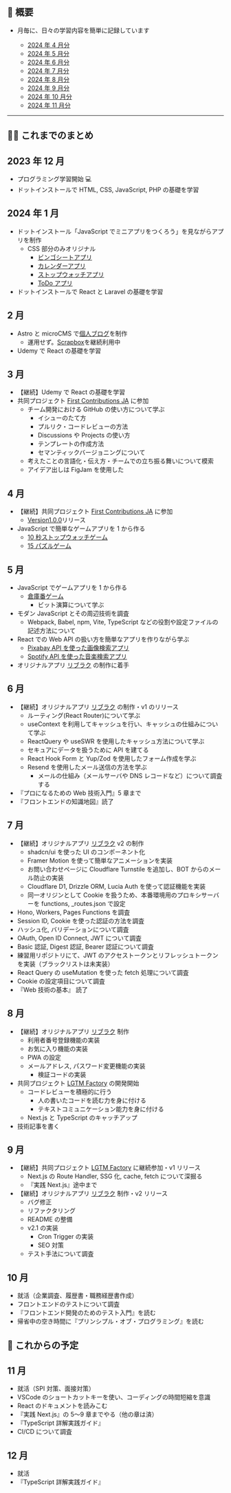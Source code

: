 ## 🐌 概要

- 月毎に、日々の学習内容を簡単に記録しています

  - [2024 年 4 月分](https://github.com/kagomen/TIL/blob/main/2024-04.md)
  - [2024 年 5 月分](https://github.com/kagomen/TIL/blob/main/2024-05.md)
  - [2024 年 6 月分](https://github.com/kagomen/TIL/blob/main/2024-06.md)
  - [2024 年 7 月分](https://github.com/kagomen/TIL/blob/main/2024-07.md)
  - [2024 年 8 月分](https://github.com/kagomen/TIL/blob/main/2024-08.md)
  - [2024 年 9 月分](https://github.com/kagomen/TIL/blob/main/2024-09.md)
  - [2024 年 10 月分](https://github.com/kagomen/TIL/blob/main/2024-10.md)
  - [2024 年 11 月分](https://github.com/kagomen/TIL/blob/main/2024-11.md)

---

## 🏃‍♀️ これまでのまとめ

## 2023 年 12 月

- プログラミング学習開始 💻
- ドットインストールで HTML, CSS, JavaScript, PHP の基礎を学習

## 2024 年 1 月

- ドットインストール「JavaScript でミニアプリをつくろう」を見ながらアプリを制作
  - CSS 部分のみオリジナル
    - [ビンゴシートアプリ](https://kagomen.github.io/BingoSheet/)
    - [カレンダーアプリ](https://kagomen.github.io/Calendar/)
    - [ストップウォッチアプリ](https://kagomen.github.io/Stopwatch/)
    - [ToDo アプリ](https://kagomen.github.io/TodoApp-js/)
- ドットインストールで React と Laravel の基礎を学習

## 2 月

- Astro と microCMS で[個人ブログ](https://kagome.pages.dev/)を制作
  - 運用せず。[Scrapbox](https://scrapbox.io/kagomen/)を継続利用中
- Udemy で React の基礎を学習

## 3 月

- 【継続】Udemy で React の基礎を学習
- 共同プロジェクト [First Contributions JA](https://github.com/kagomen/first-contributions-ja.github.io) に参加
  - チーム開発における GitHub の使い方について学ぶ
    - イシューのたて方
    - プルリク・コードレビューの方法
    - Discussions や Projects の使い方
    - テンプレートの作成方法
    - セマンティックバージョニングについて
  - 考えたことの言語化・伝え方・チームでの立ち振る舞いについて模索
  - アイデア出しは FigJam を使用した

## 4 月

- 【継続】共同プロジェクト [First Contributions JA](https://github.com/kagomen/first-contributions-ja.github.io) に参加
  - [Version1.0.0](https://github.com/first-contributions-ja/first-contributions-ja.github.io/releases/tag/v1.0.0)リリース
- JavaScript で簡単なゲームアプリを 1 から作る
  - [10 秒ストップウォッチゲーム](https://kagomen.github.io/10second-game/)
  - [15 パズルゲーム](https://kagomen.github.io/15puzzle/)

## 5 月

- JavaScript でゲームアプリを 1 から作る
  - [倉庫番ゲーム](https://kagomen.github.io/sokoban/)
    - ビット演算について学ぶ
- モダン JavaScript とその周辺技術を調査
  - Webpack, Babel, npm, Vite, TypeScript などの役割や設定ファイルの記述方法について
- React での Web API の扱い方を簡単なアプリを作りながら学ぶ
  - [Pixabay API を使った画像検索アプリ](https://pixabay-api-app.pages.dev/)
  - [Spotify API を使った音楽検索アプリ](https://spotify-api-app.pages.dev/)
- オリジナルアプリ [リブラク](https://libraku.pages.dev/) の制作に着手

## 6 月

- 【継続】オリジナルアプリ [リブラク](https://libraku.pages.dev/) の制作・v1 のリリース
  - ルーティング(React Router)について学ぶ
  - useContext を利用してキャッシュを行い、キャッシュの仕組みについて学ぶ
  - ReactQuery や useSWR を使用したキャッシュ方法について学ぶ
  - セキュアにデータを扱うために API を建てる
  - React Hook Form と Yup/Zod を使用したフォーム作成を学ぶ
  - Resend を使用したメール送信の方法を学ぶ
    - メールの仕組み（メールサーバや DNS レコードなど）について調査する
- 『プロになるための Web 技術入門』5 章まで
- 『フロントエンドの知識地図』読了

## 7 月

- 【継続】オリジナルアプリ [リブラク](https://libraku.pages.dev/) v2 の制作
  - shadcn/ui を使った UI のコンポーネント化
  - Framer Motion を使って簡単なアニメーションを実装
  - お問い合わせページに Cloudflare Turnstile を追加し、BOT からのメール防止の実装
  - Cloudflare D1, Drizzle ORM, Lucia Auth を使って認証機能を実装
  - 同一オリジンとして Cookie を扱うため、本番環境用のプロキシサーバーを functions, \_routes.json で設定
- Hono, Workers, Pages Functions を調査
- Session ID, Cookie を使った認証の方法を調査
- ハッシュ化, バリデーションについて調査
- OAuth, Open ID Connect, JWT について調査
- Basic 認証, Digest 認証, Bearer 認証について調査
- 練習用リポジトリにて、JWT のアクセストークンとリフレッシュトークンを実装（ブラックリストは未実装）
- React Query の useMutation を使った fetch 処理について調査
- Cookie の設定項目について調査
- 『Web 技術の基本』 読了

## 8 月

- 【継続】オリジナルアプリ [リブラク](https://libraku.pages.dev/) 制作
  - 利用者番号登録機能の実装
  - お気に入り機能の実装
  - PWA の設定
  - メールアドレス, パスワード変更機能の実装
    - 検証コードの実装
- 共同プロジェクト [LGTM Factory](https://github.com/lgtm-factory/lgtm-factory) の開発開始
  - コードレビューを積極的に行う
    - 人の書いたコードを読む力を身に付ける
    - テキストコミュニケーション能力を身に付ける
  - Next.js と TypeScript のキャッチアップ
- 技術記事を書く

## 9 月

- 【継続】共同プロジェクト [LGTM Factory](https://github.com/lgtm-factory/lgtm-factory) に継続参加・v1 リリース
  - Next.js の Route Handler, SSG 化, cache, fetch について深掘る
  - 『実践 Next.js』途中まで
- 【継続】オリジナルアプリ [リブラク](https://libraku.pages.dev/) 制作・v2 リリース
  - バグ修正
  - リファクタリング
  - README の整備
  - v2.1 の実装
    - Cron Trigger の実装
    - SEO 対策
  - テスト手法について調査

## 10 月

- 就活（企業調査、履歴書・職務経歴書作成）
- フロントエンドのテストについて調査
- 『フロントエンド開発のためのテスト入門』を読む
- 帰省中の空き時間に『プリンシプル・オブ・プログラミング』を読む

## 🚀 これからの予定

## 11 月

- 就活（SPI 対策、面接対策）
- VSCode のショートカットキーを使い、コーディングの時間短縮を意識
- React のドキュメントを読みこむ
- 『実践 Next.js』の 5〜9 章までやる（他の章は済）
- 『TypeScript 詳解実践ガイド』
- CI/CD について調査

## 12 月

- 就活
- 『TypeScript 詳解実践ガイド』
